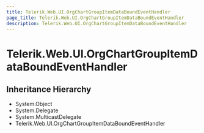 ```yaml
---
title: Telerik.Web.UI.OrgChartGroupItemDataBoundEventHandler
page_title: Telerik.Web.UI.OrgChartGroupItemDataBoundEventHandler
description: Telerik.Web.UI.OrgChartGroupItemDataBoundEventHandler
---
```


# Telerik.Web.UI.OrgChartGroupItemDataBoundEventHandler

## Inheritance Hierarchy

* System.Object
* System.Delegate
* System.MulticastDelegate
* Telerik.Web.UI.OrgChartGroupItemDataBoundEventHandler


